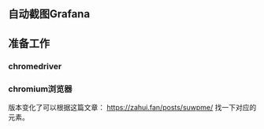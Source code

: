 ## 自动截图Grafana

## 准备工作

### chromedriver

### chromium浏览器

版本变化了可以根据这篇文章：  <https://zahui.fan/posts/suwpme/> 找一下对应的元素。
